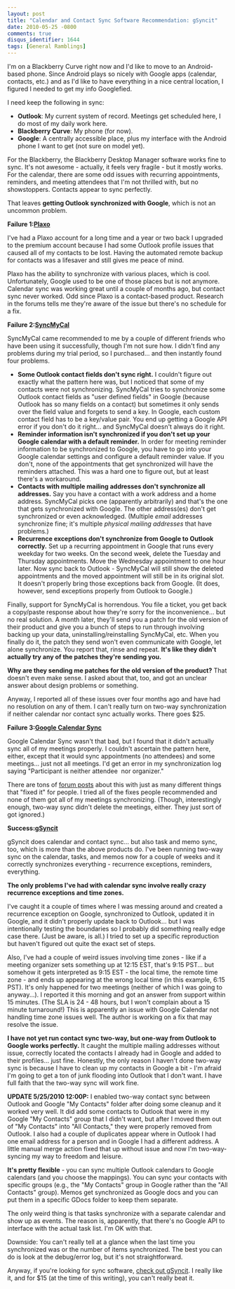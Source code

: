 ```yaml
---
layout: post
title: "Calendar and Contact Sync Software Recommendation: gSyncit"
date: 2010-05-25 -0800
comments: true
disqus_identifier: 1644
tags: [General Ramblings]
---
```

I'm on a Blackberry Curve right now and I'd like to move to an
Android-based phone. Since Android plays so nicely with Google apps
(calendar, contacts, etc.) and as I'd like to have everything in a nice
central location, I figured I needed to get my info Googlefied.

I need keep the following in sync:

-   **Outlook**: My current system of record. Meetings get scheduled
    here, I do most of my daily work here.
-   **Blackberry Curve**: My phone (for now).
-   **Google**: A centrally accessible place, plus my interface with the
    Android phone I want to get (not sure on model yet).

For the Blackberry, the Blackberry Desktop Manager software works fine
to sync. It's not awesome - actually, it feels very fragile - but it
mostly works. For the calendar, there are some odd issues with recurring
appointments, reminders, and meeting attendees that I'm not thrilled
with, but no showstoppers. Contacts appear to sync perfectly.

That leaves **getting Outlook synchronized with Google**, which is not
an uncommon problem.

**Failure 1:**[**Plaxo**](http://www.plaxo.com)

I've had a Plaxo account for a long time and a year or two back I
upgraded to the premium account because I had some Outlook profile
issues that caused all of my contacts to be lost. Having the automated
remote backup for contacts was a lifesaver and still gives me peace of
mind.

Plaxo has the ability to synchronize with various places, which is cool.
Unfortunately, Google used to be one of those places but is not anymore.
Calendar sync was working great until a couple of months ago, but
contact sync never worked. Odd since Plaxo is a contact-based product.
Research in the forums tells me they're aware of the issue but there's
no schedule for a fix.

**Failure 2:**[**SyncMyCal**](http://www.syncmycal.com)

SyncMyCal came recommended to me by a couple of different friends who
have been using it successfully, though I'm not sure how. I didn't find
any problems during my trial period, so I purchased... and then
instantly found four problems.

-   **Some Outlook contact fields don't sync right.** I couldn't figure
    out exactly what the pattern here was, but I noticed that some of my
    contacts were not synchronizing. SyncMyCal tries to synchronize some
    Outlook contact fields as "user defined fields" in Google (because
    Outlook has so many fields on a contact) but sometimes it only sends
    over the field value and forgets to send a key. In Google, each
    custom contact field has to be a key/value pair. You end up getting
    a Google API error if you don't do it right... and SyncMyCal doesn't
    always do it right.
-   **Reminder information isn't synchronized if you don't set up your
    Google calendar with a default reminder.** In order for meeting
    reminder information to be synchronized to Google, you have to go
    into your Google calendar settings and configure a default reminder
    value. If you don't, none of the appointments that get synchronized
    will have the reminders attached. This was a hard one to figure out,
    but at least there's a workaround.
-   **Contacts with multiple mailing addresses don't synchronize all
    addresses.** Say you have a contact with a work address and a home
    address. SyncMyCal picks one (apparently arbitrarily) and that's the
    one that gets synchronized with Google. The other address(es) don't
    get synchronized or even acknowledged. (Multiple *email* addresses
    synchronize fine; it's multiple *physical mailing addresses* that
    have problems.)
-   **Recurrence exceptions don't synchronize from Google to Outlook
    correctly.** Set up a recurring appointment in Google that runs
    every weekday for two weeks. On the second week, delete the Tuesday
    and Thursday appointments. Move the Wednesday appointment to one
    hour later. Now sync back to Outlook - SyncMyCal will still show the
    deleted appointments and the moved appointment will still be in its
    original slot. It doesn't properly bring those exceptions back from
    Google. (It does, however, send exceptions properly from Outlook to
    Google.)

Finally, support for SyncMyCal is horrendous. You file a ticket, you get
back a copy/paste response about how they're sorry for the
inconvenience... but no real solution. A month later, they'll send you a
patch for the old version of their product and give you a bunch of steps
to run through involving backing up your data, uninstalling/reinstalling
SyncMyCal, etc. When you finally do it, the patch they send won't even
communicate with Google, let alone synchronize. You report that, rinse
and repeat. **It's like they didn't actually try any of the patches
they're sending you.**

**Why are they sending me patches for the old version of the product?**
That doesn't even make sense. I asked about that, too, and got an
unclear answer about design problems or something.

Anyway, I reported all of these issues over four months ago and have had
no resolution on any of them. I can't really turn on two-way
synchronization if neither calendar nor contact sync actually works.
There goes $25.

**Failure 3:**[**Google Calendar
Sync**](http://www.google.com/support/calendar/bin/answer.py?hl=en&answer=89955)

Google Calendar Sync wasn't that bad, but I found that it didn't
actually sync all of my meetings properly. I couldn't ascertain the
pattern here, either, except that it would sync appointments (no
attendees) and some meetings... just not all meetings. I'd get an error
in my synchronization log saying "Participant is neither attendee  nor
organizer."

There are tons of [forum
posts](http://www.google.com/support/forum/p/Calendar/thread?tid=02166cbb08d34084&hl=en)
about this with just as many different things that "fixed it" for
people. I tried all of the fixes people recommended and none of them got
all of my meetings synchronizing. (Though, interestingly enough, two-way
sync didn't delete the meetings, either. They just sort of got ignored.)

**Success:**[**gSyncit**](http://www.daveswebsite.com/software/gsync/)

gSyncit does calendar and contact sync... but also task and memo sync,
too, which is more than the above products do. I've been running two-way
sync on the calendar, tasks, and memos now for a couple of weeks and it
correctly synchronizes everything - recurrence exceptions, reminders,
everything.

**The only problems I've had with calendar sync involve really crazy
recurrence exceptions and time zones.**

I've caught it a couple of times where I was messing around and created
a recurrence exception on Google, synchronized to Outlook, updated it in
Google, and it didn't properly update back to Outlook... but I was
intentionally testing the boundaries so I probably did something really
edge case there. (Just be aware, is all.) I tried to set up a specific
reproduction but haven't figured out quite the exact set of steps.

Also, I've had a couple of weird issues involving time zones - like if a
meeting organizer sets something up at 12:15 EST, that's 9:15 PST... but
somehow it gets interpreted as 9:15 EST - the local time, the remote
time zone - and ends up appearing at the wrong local time (in this
example, 6:15 PST). It's only happened for two meetings (neither of
which I was going to anyway...). I reported it this morning and got an
answer from support within 15 minutes. (The SLA is 24 - 48 hours, but I
won't complain about a 15 minute turnaround!) This is apparently an
issue with Google Calendar not handling time zone issues well. The
author is working on a fix that may resolve the issue.

**I have not yet run contact sync two-way, but one-way from Outlook to
Google works perfectly.** It caught the multiple mailing addresses
without issue, correctly located the contacts I already had in Google
and added to their profiles... just fine. Honestly, the only reason I
haven't done two-way sync is because I have to clean up my contacts in
Google a bit - I'm afraid I'm going to get a ton of junk flooding into
Outlook that I don't want. I have full faith that the two-way sync will
work fine.

**UPDATE 5/25/2010 12:00P:** I enabled two-way contact sync between
Outlook and Google "My Contacts" folder after doing some cleanup and it
worked very well. It did add some contacts to Outlook that were in my
Google "My Contacts" group that I didn't want, but after I moved them
out of "My Contacts" into "All Contacts," they were properly removed
from Outlook. I also had a couple of duplicates appear where in Outlook
I had one email address for a person and in Google I had a different
address. A little manual merge action fixed that up without issue and
now I'm two-way-syncing my way to freedom and leisure.

**It's pretty flexible** - you can sync multiple Outlook calendars to
Google calendars (and you choose the mappings). You can sync your
contacts with specific groups (e.g., the "My Contacts" group in Google
rather than the "All Contacts" group). Memos get synchronized as Google
docs and you can put them in a specific GDocs folder to keep them
separate.

The only weird thing is that tasks synchronize with a separate calendar
and show up as events. The reason is, apparently, that there's no Google
API to interface with the actual task list. I'm OK with that.

Downside: You can't really tell at a glance when the last time you
synchronized was or the number of items synchronized. The best you can
do is look at the debug/error log, but it's not straightforward.

Anyway, if you're looking for sync software, [check out
gSyncit](http://www.daveswebsite.com/software/gsync/). I really like it,
and for $15 (at the time of this writing), you can't really beat it.

